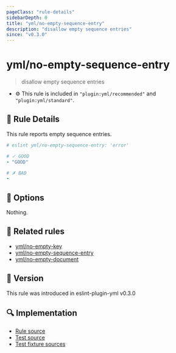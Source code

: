```yaml
---
pageClass: "rule-details"
sidebarDepth: 0
title: "yml/no-empty-sequence-entry"
description: "disallow empty sequence entries"
since: "v0.3.0"
---
```

# yml/no-empty-sequence-entry

> disallow empty sequence entries

- :gear: This rule is included in `"plugin:yml/recommended"` and `"plugin:yml/standard"`.

## :book: Rule Details

This rule reports empty sequence entries.

<eslint-code-block>

<!-- eslint-skip -->

```yaml
# eslint yml/no-empty-sequence-entry: 'error'

# ✓ GOOD
- "GOOD"

# ✗ BAD
- 
```

</eslint-code-block>

## :wrench: Options

Nothing.

## :couple: Related rules

- [yml/no-empty-key]
- [yml/no-empty-sequence-entry]
- [yml/no-empty-document]

[yml/no-empty-key]: ./no-empty-key.md
[yml/no-empty-sequence-entry]: ./no-empty-sequence-entry.md
[yml/no-empty-document]: ./no-empty-document.md

## :rocket: Version

This rule was introduced in eslint-plugin-yml v0.3.0

## :mag: Implementation

- [Rule source](https://github.com/ota-meshi/eslint-plugin-yml/blob/master/src/rules/no-empty-sequence-entry.ts)
- [Test source](https://github.com/ota-meshi/eslint-plugin-yml/blob/master/tests/src/rules/no-empty-sequence-entry.ts)
- [Test fixture sources](https://github.com/ota-meshi/eslint-plugin-yml/tree/master/tests/fixtures/rules/no-empty-sequence-entry)
